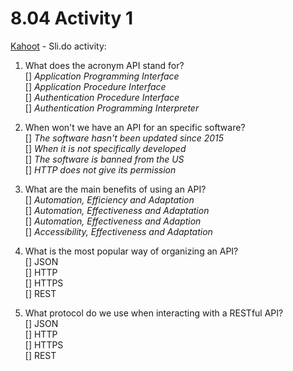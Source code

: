 # 8.04 Activity 1

[Kahoot](kahoot.com) - Sli.do activity:

1. What does the acronym API stand for? <br />
   [] _Application Programming Interface_ <br />
   [] _Application Procedure Interface_ <br />
   [] _Authentication Procedure Interface_ <br />
   [] _Authentication Programming Interpreter_ <br />

2. When won't we have an API for an specific software? <br />
   [] _The software hasn't been updated since 2015_ <br />
   [] _When it is not specifically developed_ <br />
   [] _The software is banned from the US_ <br />
   [] _HTTP does not give its permission_ <br />

3. What are the main benefits of using an API? <br />
   [] _Automation, Efficiency and Adaptation_ <br />
   [] _Automation, Effectiveness and Adaptation_ <br />
   [] _Automation, Effectiveness and Adaption_ <br />
   [] _Accessibility, Effectiveness and Adaptation_ <br />

4. What is the most popular way of organizing an API? <br />
   [] JSON <br />
   [] HTTP <br />
   [] HTTPS <br />
   [] REST <br />

5. What protocol do we use when interacting with a RESTful API? <br />
   [] JSON <br />
   [] HTTP <br />
   [] HTTPS <br />
   [] REST
